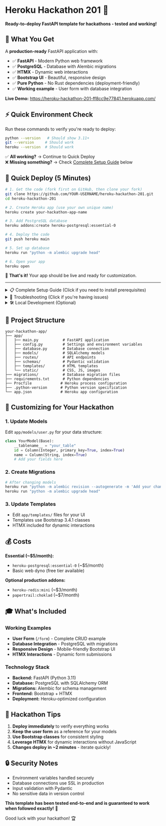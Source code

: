 # Heroku Hackathon 201 🚀

**Ready-to-deploy FastAPI template for hackathons - tested and working!**

## 🎯 What You Get

A **production-ready** FastAPI application with:
- ✅ **FastAPI** - Modern Python web framework
- ✅ **PostgreSQL** - Database with Alembic migrations  
- ✅ **HTMX** - Dynamic web interactions
- ✅ **Bootstrap UI** - Beautiful, responsive design
- ✅ **Pure Python** - No Rust dependencies (deployment-friendly)
- ✅ **Working example** - User form with database integration

**Live Demo:** https://heroku-hackathon-201-ff8cc9e77841.herokuapp.com/

## ⚡ Quick Environment Check

Run these commands to verify you're ready to deploy:

```bash
python --version   # Should show 3.11+
git --version     # Should work
heroku --version  # Should work
```

✅ **All working?** → Continue to Quick Deploy  
❌ **Missing something?** → Check [Complete Setup Guide](#complete-setup-guide) below

## 🚀 Quick Deploy (5 Minutes)

```bash
# 1. Get the code (fork first on GitHub, then clone your fork)
git clone https://github.com/YOUR-USERNAME/heroku-hackathon-201.git
cd heroku-hackathon-201

# 2. Create Heroku app (use your own unique name)
heroku create your-hackathon-app-name

# 3. Add PostgreSQL database  
heroku addons:create heroku-postgresql:essential-0

# 4. Deploy the code
git push heroku main

# 5. Set up database
heroku run "python -m alembic upgrade head"

# 6. Open your app
heroku open
```

🎉 **That's it!** Your app should be live and ready for customization.

---

<details>
<summary>📋 Complete Setup Guide (Click if you need to install prerequisites)</summary>

## Complete Setup Guide

### Step 1: Install Python 3.11

**⚠️ Important:** Use Python 3.11 specifically - newer versions have compatibility issues.

#### Windows
```bash
# Option A: Download from python.org
# Go to https://www.python.org/downloads/ and download Python 3.11.x

# Option B: Using Chocolatey
choco install python --version=3.11.0
```

#### macOS
```bash
# Option A: Using Homebrew (recommended)
brew install python@3.11

# Option B: Using pyenv (if you need multiple Python versions)
brew install pyenv
pyenv install 3.11.12
pyenv global 3.11.12
```

#### Linux (Ubuntu/Debian)
```bash
sudo apt update
sudo apt install python3.11 python3.11-venv python3.11-dev
```

### Step 2: Install Git
```bash
# Windows (Chocolatey)
choco install git

# macOS (Homebrew)
brew install git

# Linux
sudo apt install git
```

### Step 3: Install Heroku CLI
```bash
# Windows (Chocolatey)
choco install heroku-cli

# macOS (Homebrew)
brew tap heroku/brew && brew install heroku

# Linux
curl https://cli-assets.heroku.com/install.sh | sh
```

### Step 4: Set up Accounts
1. **GitHub Account** - Sign up at https://github.com (free)
2. **Heroku Account** - Sign up at https://heroku.com
3. **Add Credit Card** to Heroku (required for PostgreSQL addon ~$5/month)

### Step 5: Configure Git (First time only)
```bash
git config --global user.name "Your Name"
git config --global user.email "your.email@example.com"
```

### Step 6: Login to Heroku
```bash
heroku login
```

### Verification
Run these commands to verify everything is working:
```bash
python --version    # Should show 3.11.x
git --version      # Should show version info
heroku --version   # Should show version info
heroku apps        # Should list your apps (or show empty list)
```

</details>

<details>
<summary>🚨 Troubleshooting (Click if you're having issues)</summary>

## Troubleshooting Guide

### ❌ Python Version Issues

**Problem:** `python --version` shows wrong version or "command not found"

**Solutions:**
```bash
# Try python3 instead
python3 --version

# Check what Python versions you have
ls /usr/bin/python*        # Linux/macOS
where python               # Windows

# Use specific Python version
python3.11 -m venv venv    # Create venv with Python 3.11
```

### ❌ "RuntimeError: Directory 'app/static' does not exist"

**Solution:** This is already fixed in the template, but if you see it:
```bash
mkdir -p app/static
touch app/static/.gitkeep
git add app/static/.gitkeep
git commit -m "Add static directory"
git push heroku main
```

### ❌ "No module named 'pydantic_core'" or Rust compilation errors

**Solution:** This template uses Pydantic v1 (pure Python). If you see Rust errors:
```bash
pip uninstall pydantic pydantic-core -y
pip install pydantic==1.10.14
```

### ❌ R10 Boot timeout / 503 Service Unavailable

**Check logs first:**
```bash
heroku logs --app your-app-name --tail
```

**Common fixes:**
1. **Missing static directory** (see solution above)
2. **Wrong Python version** - ensure you're using Python 3.11
3. **Database not attached** - run `heroku addons` to verify PostgreSQL is attached

### ❌ "postgres dialect" database errors

**Solution:** Already fixed in this template! The config automatically handles Heroku's `postgres://` URLs.

### ❌ Permission denied / Access errors

**Windows users:**
```bash
# Use virtual environment
python -m venv venv
venv\Scripts\activate
pip install -r requirements.txt
```

**macOS/Linux users:**
```bash
# Use virtual environment
python3.11 -m venv venv
source venv/bin/activate
pip install -r requirements.txt
```

### ❌ Heroku CLI not found

**Check PATH:**
```bash
# Add to your shell profile (.bashrc, .zshrc, etc.)
export PATH="/usr/local/bin:$PATH"

# Then reload your shell
source ~/.bashrc  # or ~/.zshrc
```

### ❌ "App name already taken"

**Solution:** App names must be unique globally. Try:
```bash
heroku create your-unique-app-name-$(date +%s)
```

### ❌ Git push fails

**Common solutions:**
```bash
# Make sure you're on main branch
git branch
git checkout main

# Check git remote
git remote -v

# If heroku remote is missing
heroku git:remote -a your-app-name
```

### 🆘 Still stuck?

1. **Check the working demo:** https://heroku-hackathon-201-ff8cc9e77841.herokuapp.com/
2. **Compare your setup** to the working example
3. **Use `heroku logs --app your-app-name --tail`** for real-time debugging
4. **Ensure you're following the exact Python 3.11 requirement**

</details>

<details>
<summary>🛠️ Local Development (Optional)</summary>

## Local Development Setup

### Quick Local Setup
```bash
# After cloning (from step 1 above)
# Create virtual environment with Python 3.11
python3.11 -m venv venv

# Activate virtual environment
source venv/bin/activate  # macOS/Linux
# OR
venv\Scripts\activate     # Windows

# Install dependencies
pip install -r requirements.txt

# Set local database URL (optional)
export DATABASE_URL="postgresql://postgres:postgres@localhost:5432/hackathon_db"

# Start the development server
uvicorn app.main:app --reload --host=0.0.0.0 --port=8000
```

### Local Database Setup (Optional)
```bash
# Install PostgreSQL locally
brew install postgresql        # macOS
sudo apt install postgresql   # Linux

# Create local database
createdb hackathon_db

# Run migrations
alembic upgrade head
```

### Development Workflow
1. **Make changes** to code
2. **Test locally** with `uvicorn app.main:app --reload`
3. **Commit changes** with `git add . && git commit -m "Your message"`
4. **Deploy to Heroku** with `git push heroku main`

</details>

## 📁 Project Structure

```
your-hackathon-app/
├── app/
│   ├── main.py           # FastAPI application
│   ├── config.py         # Settings and environment variables
│   ├── database.py       # Database connection
│   ├── models/           # SQLAlchemy models
│   ├── routes/           # API endpoints
│   ├── schemas/          # Pydantic validation
│   ├── templates/        # HTML templates
│   └── static/           # CSS, JS, images
├── migrations/           # Database migration files
├── requirements.txt      # Python dependencies
├── Procfile             # Heroku process configuration
├── .python-version      # Python version specification
└── app.json             # Heroku app configuration
```

## 🔧 Customizing for Your Hackathon

### 1. Update Models
Edit `app/models/user.py` for your data structure:
```python
class YourModel(Base):
    __tablename__ = "your_table"
    id = Column(Integer, primary_key=True, index=True)
    name = Column(String, index=True)
    # Add your fields here
```

### 2. Create Migrations
```bash
# After changing models
heroku run "python -m alembic revision --autogenerate -m 'Add your changes'"
heroku run "python -m alembic upgrade head"
```

### 3. Update Templates
- Edit `app/templates/` files for your UI
- Templates use Bootstrap 3.4.1 classes
- HTMX included for dynamic interactions

## 💰 Costs

**Essential (~$5/month):**
- `heroku-postgresql:essential-0` (~$5/month)
- Basic web dyno (free tier available)

**Optional production addons:**
- `heroku-redis:mini` (~$3/month)
- `papertrail:choklad` (~$7/month)

## 🎓 What's Included

### Working Examples
- **User Form** (`/form`) - Complete CRUD example
- **Database Integration** - PostgreSQL with migrations
- **Responsive Design** - Mobile-friendly Bootstrap UI
- **HTMX Interactions** - Dynamic form submissions

### Technology Stack
- **Backend:** FastAPI (Python 3.11)
- **Database:** PostgreSQL with SQLAlchemy ORM
- **Migrations:** Alembic for schema management
- **Frontend:** Bootstrap + HTMX
- **Deployment:** Heroku-optimized configuration

## 🤝 Hackathon Tips

1. **Deploy immediately** to verify everything works
2. **Keep the user form** as a reference for your models
3. **Use Bootstrap classes** for consistent styling
4. **Leverage HTMX** for dynamic interactions without JavaScript
5. **Changes deploy in ~2 minutes** - iterate quickly!

## 🔒 Security Notes

- Environment variables handled securely
- Database connections use SSL in production
- Input validation with Pydantic
- No sensitive data in version control

**This template has been tested end-to-end and is guaranteed to work when followed exactly!** 🎯

Good luck with your hackathon! 🏆
